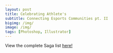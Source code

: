 ```yaml
---
layout: post
title: Celebrating Athlete's
subtitle: Connecting Esports Communities pt. II
bigimg: /img/
image: /img/
tags: [Photoshop, Illustrator]
---
```



View the complete Saga list [here!](https://imgur.com/a/DVjYQhS)
